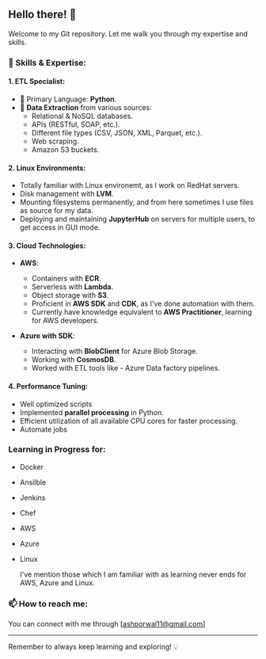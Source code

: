 ## Hello there! 👋

Welcome to my Git repository. Let me walk you through my expertise and skills.

### 🔧 Skills & Expertise:

#### 1. **ETL Specialist**:
- 🐍 Primary Language: **Python**.
- 🔗 **Data Extraction** from various sources:
  - Relational & NoSQL databases.
  - APIs (RESTful, SOAP, etc.).
  - Different file types (CSV, JSON, XML, Parquet, etc.).
  - Web scraping.
  - Amazon S3 buckets.
  
#### 2. **Linux Environments**:
- Totally familiar with Linux environemt, as I work on RedHat servers.
- Disk management with **LVM**.
- Mounting filesystems permanently, and from here sometimes I use files as source for my data.
- Deploying and maintaining **JupyterHub** on servers for multiple users, to get access in GUI mode.
  
#### 3. **Cloud Technologies**:

- **AWS**:
  - Containers with **ECR**.
  - Serverless with **Lambda**.
  - Object storage with **S3**.
  - Proficient in **AWS SDK** and **CDK**, as I've done automation with them.
  - Currently have knowledge equivalent to **AWS Practitioner**, learning for AWS developers.
  
- **Azure with SDK**:
  - Interacting with **BlobClient** for Azure Blob Storage.
  - Working with **CosmosDB**.
  - Worked with ETL tools like - Azure Data factory pipelines.
  
#### 4. **Performance Tuning**:
- Well optimized scripts
- Implemented **parallel processing** in Python.
- Efficient utilization of all available CPU cores for faster processing.
- Automate jobs

### Learning in Progress for:
- Docker
- Ansilble
- Jenkins
- Chef
- AWS
- Azure
- Linux
  
  I've mention those which I am familiar with as learning never ends for AWS, Azure and Linux.
  
### 📫 How to reach me:

You can connect with me through [ashporwal11@gmail.com]

---

Remember to always keep learning and exploring! 💡
